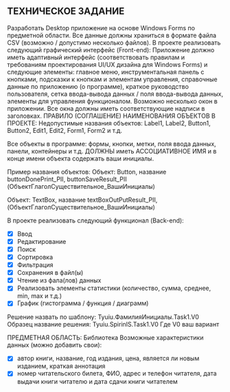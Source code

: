 ## ТЕХНИЧЕСКОЕ ЗАДАНИЕ
Разработать Desktop приложение на основе Windows Forms по предметной области. Все данные должны храниться в формате файла CSV (возможно / допустимо несколько файлов).
В проекте реализовать следующий графический интерфейс (Front-end): 
Приложение должно иметь адаптивный интерфейс (соответствовать правилам и требованиям проектирования UI/UX дизайна для Windows Forms) и следующие элементы: главное меню, инструментальная панель с кнопками, подсказки к кнопкам и элементам управления, справочные данные по приложению (о программе), краткое руководство пользователя, сетка ввода-вывода данных / поля ввода-вывода данных, элементы для управления функционалом. Возможно несколько окон в приложении. Все окна должны иметь соответствующие надписи в заголовках. 
ПРАВИЛО (СОГЛАШЕНИЕ) НАИМЕНОВАНИЯ ОБЪЕКТОВ В ПРОЕКТЕ:
Недопустимые названия объектов: Label1, Label2, Button1, Button2, Edit1, Edit2, Form1, Form2 и т.д.

Все объекты в программе: формы, кнопки, метки, поля ввода данных, панели, контейнеры и т.д. ДОЛЖНЫ иметь АССОЦИАТИВНОЕ ИМЯ и в конце имени объекта содержать ваши инициалы.

Пример названия объектов:
Объект: Button, название buttonDonePrint_PII, buttonSaveResult_PII (ОбъектГлаголСуществительное_ВашиИнициалы)

Объект: TextBox, название textBoxOutPutResult_PII, (ОбъектГлаголСуществительное_ВашиИнициалы)

В проекте реализовать следующий функционал (Back-end): 
- [x] Ввод
- [x] Редактирование
- [x] Поиск
- [x] Сортировка
- [x] Фильтрация
- [x] Сохранения в файл(ы)
- [x] Чтение из фала(лов) данных
- [x] Реализовать элементы статистики (количество, сумма, среднее, min, max и т.д.)
- [x] График (гистограмма / функция / диаграмм)

Решение назвать по шаблону: Tyuiu.ФамилияИнициалы.Task1.V0
Образец название решения: Tyuiu.SpirinIS.Task1.V0
Где V0 ваш вариант

ПРЕДМЕТНАЯ ОБЛАСТЬ: Библиотека
Возможные характеристики данных (можно добавить свои):
* [x]	автор книги, название, год издания, цена, является ли новым изданием, краткая аннотация
*	[x] номер читательского билета, ФИО, адрес и телефон читателя, дата выдачи книги читателю и дата сдачи книги читателем
